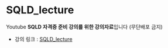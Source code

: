 # SQLD_lecture

Youtube **SQLD 자격증 준비 강의를 위한 강의자료**입니다 (무단배포 금지)

- 강의 링크 : [SQLD_lecture](https://www.youtube.com/playlist?list=PL_IloBNfWCdno-6O56V8X-OwkhaFkClXG)
